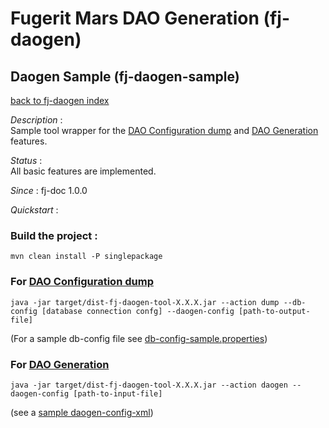 # Fugerit Mars DAO Generation (fj-daogen)

## Daogen Sample (fj-daogen-sample)

[back to fj-daogen index](../README.md)  

*Description* :  
Sample tool wrapper for the [DAO Configuration dump](docs/dao_dump.md) and [DAO Generation](docs/dao_gen.md) features.

*Status* :  
All basic features are implemented.

*Since* : fj-doc 1.0.0
  
*Quickstart* : 

### Build the project :

`mvn clean install -P singlepackage`

### For [DAO Configuration dump](../docs/dao_dump.md) 

`java -jar target/dist-fj-daogen-tool-X.X.X.jar --action dump --db-config [database connection confg] --daogen-config [path-to-output-file]`

(For a sample db-config file see [db-config-sample.properties](src/test/resources/db-config-sample.properties)) 


### For [DAO Generation](../docs/dao_gen.md)
`java -jar target/dist-fj-daogen-tool-X.X.X.jar --action daogen --daogen-config [path-to-input-file]`  

(see a [sample daogen-config-xml](src/test/resources/fugerit-daogen-config-sample.xml))


